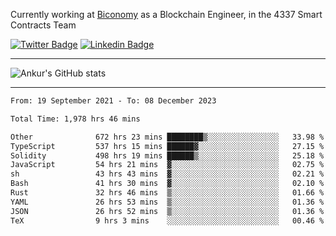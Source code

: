 Currently working at [Biconomy](https://biconomy.io/) as a Blockchain Engineer, in the 4337 Smart Contracts Team

 [![Twitter Badge](https://img.shields.io/badge/-@ankurdubey521-1ca0f1?style=flat-square&labelColor=1ca0f1&logo=twitter&logoColor=white&link=https://twitter.com/ankurdubey521)](https://twitter.com/ankurdubey521) [![Linkedin Badge](https://img.shields.io/badge/-ankurdubey521-blue?style=flat-square&logo=Linkedin&logoColor=white&link=https://www.linkedin.com/in/ankurdubey521/)](https://www.linkedin.com/in/ankurdubey521/)

<hr/>

![Ankur's GitHub stats](https://github-readme-stats.vercel.app/api?username=ankurdubey521&count_private=true&theme=radical)

<hr/>

<!--START_SECTION:waka-->

```txt
From: 19 September 2021 - To: 08 December 2023

Total Time: 1,978 hrs 46 mins

Other              672 hrs 23 mins ████████▒░░░░░░░░░░░░░░░░   33.98 %
TypeScript         537 hrs 15 mins ██████▓░░░░░░░░░░░░░░░░░░   27.15 %
Solidity           498 hrs 19 mins ██████▒░░░░░░░░░░░░░░░░░░   25.18 %
JavaScript         54 hrs 21 mins  ▓░░░░░░░░░░░░░░░░░░░░░░░░   02.75 %
sh                 43 hrs 43 mins  ▓░░░░░░░░░░░░░░░░░░░░░░░░   02.21 %
Bash               41 hrs 30 mins  ▓░░░░░░░░░░░░░░░░░░░░░░░░   02.10 %
Rust               32 hrs 46 mins  ▒░░░░░░░░░░░░░░░░░░░░░░░░   01.66 %
YAML               26 hrs 53 mins  ▒░░░░░░░░░░░░░░░░░░░░░░░░   01.36 %
JSON               26 hrs 52 mins  ▒░░░░░░░░░░░░░░░░░░░░░░░░   01.36 %
TeX                9 hrs 3 mins    ░░░░░░░░░░░░░░░░░░░░░░░░░   00.46 %
```

<!--END_SECTION:waka-->
